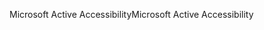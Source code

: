 <span data-ttu-id="64c1b-101">Microsoft Active Accessibility</span><span class="sxs-lookup"><span data-stu-id="64c1b-101">Microsoft Active Accessibility</span></span>